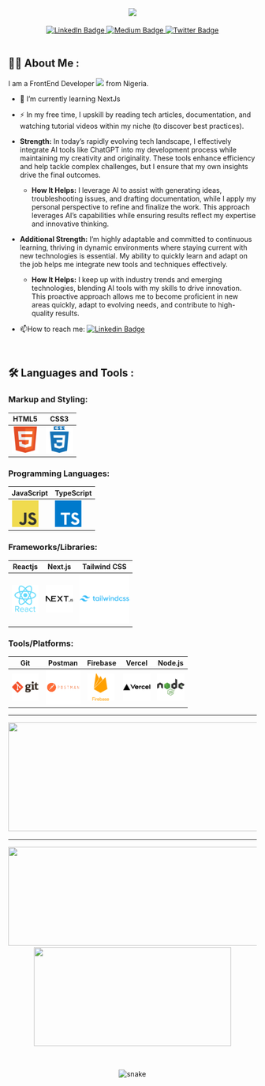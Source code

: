 <div id="header" align="center">
  <img src="https://media.giphy.com/media/v1.Y2lkPTc5MGI3NjExOHlmajN6aDRvaTdua2EzMjh6N3l3ZnB4N2MyOHE1bmI3YTNubWRjeCZlcD12MV9naWZzX3NlYXJjaCZjdD1n/RbDKaczqWovIugyJmW/giphy.gif" width="400" height=""/>
</div>

<br/>

<div id="badges" align="center">
  <a href="www.linkedin.com/in/joshuaakpan7">
    <img src="https://img.shields.io/badge/LinkedIn-blue?style=for-the-badge&logo=linkedin&logoColor=white" alt="LinkedIn Badge"/>
  </a>
  
  <a href="https://medium.com/@joshuaakpan7">
    <img src="https://img.shields.io/badge/Medium-black?style=for-the-badge&logo=medium&logoColor=white" alt="Medium Badge"/>
  </a>
  
  <a href="your-twitter-URL">
    <img src="https://img.shields.io/badge/Twitter-blue?style=for-the-badge&logo=x&logoColor=white" alt="Twitter Badge"/>
  </a>
</div>

<br />

## :man_technologist: About Me :

I am a FrontEnd Developer <img src="https://media.giphy.com/media/hvRJCLFzcasrR4ia7z/giphy.gif" width="30"> from Nigeria.

<!-- - :telescope: I’m currently as a Software Engineer and contributing to frontend and backend for building web applications. -->

<!-- - :seedling: Exploring Technical Content Writing. -->
  
- 🌱 I’m currently learning NextJs

- :zap: In my free time, I upskill by reading tech articles, documentation, and watching tutorial videos within my niche (to discover best practices).

- **Strength:** In today’s rapidly evolving tech landscape, I effectively integrate AI tools like ChatGPT into my development process while maintaining my creativity and originality. These tools enhance efficiency and help tackle complex challenges, but I ensure that my own insights drive the final outcomes.

  - **How It Helps:** I leverage AI to assist with generating ideas, troubleshooting issues, and drafting documentation, while I apply my personal perspective to refine and finalize the work. This approach leverages AI’s capabilities while ensuring results reflect my expertise and innovative thinking.

- **Additional Strength:** I’m highly adaptable and committed to continuous learning, thriving in dynamic environments where staying current with new technologies is essential. My ability to quickly learn and adapt on the job helps me integrate new tools and techniques effectively.

  - **How It Helps:** I keep up with industry trends and emerging technologies, blending AI tools with my skills to drive innovation. This proactive approach allows me to become proficient in new areas quickly, adapt to evolving needs, and contribute to high-quality results.

- :mailbox:How to reach me: [![Linkedin Badge](https://img.shields.io/badge/-JoshuaAkpan-blue?style=flat&logo=Linkedin&logoColor=white)](www.linkedin.com/in/joshuaakpan7)


<br />

## :hammer_and_wrench: Languages and Tools :

<div>

### Markup and Styling:
| HTML5 | CSS3 | 
|----------|----------|
| <img src="https://github.com/devicons/devicon/blob/master/icons/html5/html5-original.svg" title="HTML5"  alt="HTML" width="55" height="55"/> |	<img src="https://github.com/devicons/devicon/blob/master/icons/css3/css3-plain-wordmark.svg" title="CSS3"  alt="CSS" width="55" height="55"/> |


### Programming Languages:
| JavaScript |	TypeScript |
|----------|----------|
| <img src="https://github.com/devicons/devicon/blob/master/icons/javascript/javascript-original.svg" title="JavaScript" alt="JavaScript" width="55" height="55"/> |	<img src="https://github.com/devicons/devicon/blob/master/icons/typescript/typescript-original.svg" title="TypeScript" alt="TypeScript" width="55" height="55"/> |


### Frameworks/Libraries:
| Reactjs	| Next.js |	Tailwind CSS |
|----------|----------|----------|
| <img src="https://github.com/devicons/devicon/blob/master/icons/react/react-original-wordmark.svg" title="React" alt="React" width="55" height="55"/> |	<img src="https://github.com/devicons/devicon/blob/master/icons/nextjs/nextjs-original-wordmark.svg" title="Nextjs" alt="Nextjs" width="55" height="55"/> |	<img src="https://github.com/devicons/devicon/blob/master/icons/tailwindcss/tailwindcss-plain-wordmark.svg" title="Tailwindcss" alt="Tailwindcss" width="100" height="100"/> |


### Tools/Platforms:
| Git |	Postman |	Firebase |	Vercel |	Node.js |
|----------|----------|----------|----------|----------|
| <img src="https://github.com/devicons/devicon/blob/master/icons/git/git-original-wordmark.svg" title="Git" alt="Git" width="55" height="55"/> |	<img src="https://github.com/devicons/devicon/blob/master/icons/postman/postman-original-wordmark.svg" title="Postman" alt="Postman" width="70" height="70"/> |	<img src="https://github.com/devicons/devicon/blob/master/icons/firebase/firebase-plain-wordmark.svg" title="Firebase" alt="Firebase" width="55" height="55"/> |	<img src="https://github.com/devicons/devicon/blob/master/icons/vercel/vercel-original-wordmark.svg" title="Vercel" alt="Vercel" width="55" height="55"/> |	<img src="https://github.com/devicons/devicon/blob/master/icons/nodejs/nodejs-original-wordmark.svg" title="NodeJS" alt="NodeJS" width="55" height="55"/> |


</div>


---

  
<p align="center">
  <img width="800" height="220" src="https://streak-stats.demolab.com?user=JoshuaAkpan&theme=highcontrast&hide_border=true&border_radius=5&card_width=800">
</p>


---


<p align="center">
  <img width="600" height="200" src="https://github-readme-stats.vercel.app/api?username=JoshuaAkpan&show_icons=true&theme=vision-friendly-dark">
  <img width="400" height="200" src="https://github-readme-stats.vercel.app/api/top-langs/?username=JoshuaAkpan&size_weight=0.0005&count_weight=0.3&layout=compact&theme=vision-friendly-dark">
</p>
 
<div id="header" align="center">
  <img src="https://komarev.com/ghpvc/?username=JoshuaAkpan&style=for-the-badge&color=orange" alt=""/>
</div>

<p align="center">
 <img width="1000" src="https://github.com/sammorozov/sammorozov/blob/main/assets/github-snake.svg" alt="snake"/>
</p>



<!--
**JoshuaAkpan/JoshuaAkpan** is a ✨ _special_ ✨ repository because its `README.md` (this file) appears on your GitHub profile.

Here are some ideas to get you started:

- 🔭 I’m currently working on ...
- 🌱 I’m currently learning ...
- 👯 I’m looking to collaborate on ...
- 🤔 I’m looking for help with ...
- 💬 Ask me about ...
- 📫 How to reach me: ...
- 😄 Pronouns: ...
- ⚡ Fun fact: ...
-->
